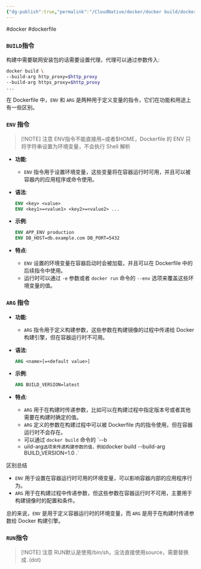 ```yaml
---
{"dg-publish":true,"permalink":"/CloudNative/docker/docker build/dockerfile/","noteIcon":"3"}
---
```


#docker #dockerfile


### `BUILD`指令

构建中需要联网安装包的话需要设置代理，代理可以通过参数传入:
```sh
docker build \ 
--build-arg http_proxy=$http_proxy
--build-arg https_proxy=$http_proxy
...

```


在 Dockerfile 中，`ENV` 和 `ARG` 是两种用于定义变量的指令，它们在功能和用途上有一些区别。

### `ENV` 指令


> [!NOTE] 注意
> ENV指令不能直接用~或者$HOME，Dockerfile 的 ENV 只将字符串设置为环境变量，不会执行 Shell 解析

- **功能**:
  - `ENV` 指令用于设置环境变量，这些变量将在容器运行时可用，并且可以被容器内的应用程序或命令使用。
  
- **语法**:
  ```dockerfile
  ENV <key> <value>
  ENV <key1>=<value1> <key2>=<value2> ...
  ```

- **示例**:
  ```dockerfile
  ENV APP_ENV production
  ENV DB_HOST=db.example.com DB_PORT=5432
  ```

- **特点**:
  - `ENV` 设置的环境变量在容器启动时会被加载，并且可以在 Dockerfile 中的后续指令中使用。
  - 运行时可以通过 `-e` 参数或者 `docker run` 命令的 `--env` 选项来覆盖这些环境变量的值。

### `ARG` 指令

- **功能**:
  - `ARG` 指令用于定义构建参数，这些参数在构建镜像的过程中传递给 Docker 构建引擎，但在容器运行时不可用。

- **语法**:
  ```dockerfile
  ARG <name>[=<default value>]
  ```

- **示例**:
  ```dockerfile
  ARG BUILD_VERSION=latest
  ```

- **特点**:
  - `ARG` 用于在构建时传递参数，比如可以在构建过程中指定版本号或者其他需要在构建时确定的值。
  - `ARG` 定义的参数在构建过程中可以被 Dockerfile 内的指令使用，但在容器运行时不会存在。
  - 可以通过 `docker build` 命令的 `--b
  - uild-arg` 选项来传递构建参数的值，例如 `docker build --build-arg BUILD_VERSION=1.0 .`

区别总结

- `ENV` 用于设置在容器运行时可用的环境变量，可以影响容器内部的应用程序行为。
- `ARG` 用于在构建过程中传递参数，但这些参数在容器运行时不可用，主要用于构建镜像时的配置和条件。

总的来说，`ENV` 是用于定义容器运行时的环境变量，而 `ARG` 是用于在构建时传递参数给 Docker 构建引擎。



### `RUN`指令


> [!NOTE] 注意
> RUN默认是使用/bin/sh，没法直接使用source，需要替换成`.`(dot)
